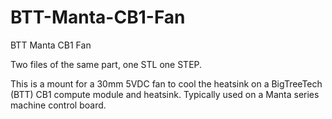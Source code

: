 # BTT-Manta-CB1-Fan
BTT Manta CB1 Fan

Two files of the same part, one STL one STEP. 

This is a mount for a 30mm 5VDC fan to cool the heatsink on a BigTreeTech (BTT) CB1 compute module and heatsink. Typically used on a Manta series machine control board.
